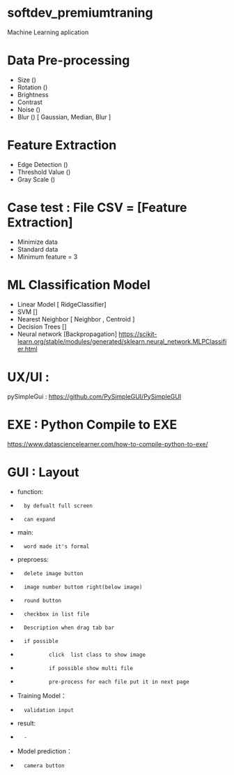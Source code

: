 # softdev_premiumtraning
Machine Learning aplication

# Data Pre-processing 
-	Size ()
-	Rotation ()
-	Brightness 
-	Contrast
-	Noise ()
-	Blur () [ Gaussian, Median, Blur ]

# Feature Extraction
- Edge Detection () 
- Threshold Value ()
- Gray Scale ()

# Case test : File CSV  = [Feature Extraction]
-	Minimize data
-	Standard data
-	Minimum feature = 3 

# ML Classification Model 
-  Linear Model [ RidgeClassifier]
- SVM []
- Nearest Neighbor [ Neighbor , Centroid ]
- Decision Trees []
- Neural network [Backpropagation]
        https://scikit-learn.org/stable/modules/generated/sklearn.neural_network.MLPClassifier.html


# UX/UI :
pySimpleGui : https://github.com/PySimpleGUI/PySimpleGUI

# EXE : Python Compile to EXE 
https://www.datasciencelearner.com/how-to-compile-python-to-exe/

# GUI  : Layout 
- function:
-       by defualt full screen
-       can expand
- main:
-       word made it's formal
- preproess:
-       delete image button
-       image number buttom right(below image)
-       round button
-       checkbox in list file
-       Description when drag tab bar
-       if possible
-               click  list class to show image
-               if possible show multi file
-               pre-process for each file put it in next page
- Training Model：
-       validation input
- result:
-       - 
- Model prediction：
-       camera button







